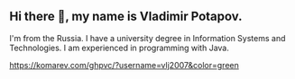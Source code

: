 ## Hi there 👋, my name is Vladimir Potapov.
I'm from the Russia.
I have a university degree in Information Systems and Technologies. I am experienced in programming with Java.


https://komarev.com/ghpvc/?username=vlj2007&color=green


<!--
**vlj2007/vlj2007** is a ✨ _special_ ✨ repository because its `README.md` (this file) appears on your GitHub profile.

Here are some ideas to get you started:

- 🔭 I’m currently working on ...
- 🌱 I’m currently learning ...
- 👯 I’m looking to collaborate on ...
- 🤔 I’m looking for help with ...
- 💬 Ask me about ...
- 📫 How to reach me: ...
- 😄 Pronouns: ...
- ⚡ Fun fact: ...
-->
